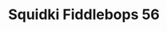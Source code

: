 ---
slug: squidki-fiddlebops-56-88
title: Squidki Fiddlebops 56
description: "Squidki Fiddlebops 56 is an exciting online game. Play for free directly in your browser!"
icon: /images/new_mods/Sprunki Fiddlebops 56.png
url: https://wowtbc.net/sprunkin/fiddlebops56/index.html
previewImage: /images/new_mods/Sprunki Fiddlebops 56.png
type: new mods

# SEO配置
seo:
  title: "Squidki Fiddlebops 56 - Play Free Online Game | Fun Browser Games"
  description: "Squidki Fiddlebops 56 - Play this fun online game for free in your browser. No download required!"
  ogImage: "/images/new_mods/Sprunki Fiddlebops 56.png"
  keywords: "squidki-fiddlebops-56-88, online game, browser game, free game, new mods game, play online"

videoUrls:
  - https://www.youtube.com/embed/example1
  - https://www.youtube.com/embed/example2

whyPlay:
  title: "Why Play Squidki Fiddlebops 56?"
  items:
    - "Immersive Gameplay: Squidki Fiddlebops 56 offers an engaging and immersive gaming experience that will keep you entertained for hours"
    - "Challenging Levels: Test your skills with increasingly difficult challenges and obstacles"
    - "Beautiful Graphics: Enjoy stunning visuals and smooth animations that bring the game world to life"
    - "Regular Updates: New content and features are added regularly to keep the game fresh and exciting"
    - "Free to Play: Experience all the fun without spending a penny"
    - "Community Features: Connect with other players, share strategies, and compete for high scores"
    - "Cross-Platform: Play on any device with a web browser, no downloads required"

features:
  title: "Key Features of Squidki Fiddlebops 56"
  image: "/images/new_mods/Sprunki Fiddlebops 56.png"
  items:
    - "Intuitive Controls: Easy to learn controls make Squidki Fiddlebops 56 accessible for players of all skill levels"
    - "Multiple Game Modes: Enjoy various gameplay options that provide different challenges and experiences"
    - "Character Customization: Personalize your gaming experience with unique characters and items"
    - "Achievement System: Complete special tasks to earn rewards and recognition"
    - "Leaderboards: Compete with players worldwide and see who can achieve the highest scores"

characteristics:
  title: "Game Characteristics"
  image: "/images/new_mods/Sprunki Fiddlebops 56.png"
  items:
    - "Genre: New mods game with elements of strategy and skill"
    - "Difficulty: Suitable for both casual gamers and those seeking a challenge"
    - "Play Time: Quick sessions or extended gameplay, depending on your preference"
    - "Art Style: Vibrant and engaging visuals that enhance the gaming experience"
    - "Sound Design: Immersive audio that complements the gameplay perfectly"

info: "Squidki Fiddlebops 56 is an exciting online game that offers players a unique and engaging gaming experience. With its intuitive controls, stunning visuals, and challenging gameplay, Squidki Fiddlebops 56 provides hours of entertainment for players of all ages and skill levels. Whether you're looking for a quick gaming session during a break or an extended play session, Squidki Fiddlebops 56 delivers an immersive experience that will keep you coming back for more. The game features multiple levels of increasing difficulty, ensuring that players are constantly challenged as they progress. With regular updates adding new content and features, Squidki Fiddlebops 56 remains fresh and exciting, providing endless entertainment options for its growing community of players."

howToPlayIntro: "Welcome to Squidki Fiddlebops 56! This guide will walk you through the basics and help you master the game. Whether you're a beginner or looking to improve your skills, these tips and instructions will enhance your gaming experience."

howToPlaySteps:
  - title: "Getting Started"
    description: "Begin your Squidki Fiddlebops 56 adventure by familiarizing yourself with the controls. Use your keyboard or mouse to navigate through the game interface. The tutorial will guide you through the basic mechanics and help you understand the objectives."
  - title: "Understanding the Objectives"
    description: "In Squidki Fiddlebops 56, your main goal is to progress through levels by completing specific objectives. Each level presents unique challenges that require different strategies and approaches."
  - title: "Mastering the Controls"
    description: "Practice using the controls to improve your precision and reaction time. Squidki Fiddlebops 56 requires quick reflexes and strategic thinking to overcome obstacles and defeat opponents."
  - title: "Utilizing Power-ups"
    description: "Collect power-ups throughout the game to enhance your abilities and overcome difficult challenges. Each power-up offers unique advantages that can be crucial for success."
  - title: "Developing Strategies"
    description: "As you progress in Squidki Fiddlebops 56, develop effective strategies for different scenarios. Analyze patterns, anticipate challenges, and adapt your approach to maximize your performance."

faq:
  title: "Frequently Asked Questions about Squidki Fiddlebops 56"
  items:
    - question: "Is Squidki Fiddlebops 56 free to play?"
      answer: "Yes, Squidki Fiddlebops 56 is completely free to play directly in your web browser. No downloads or purchases are required to enjoy the full game experience."
    - question: "Can I play Squidki Fiddlebops 56 on mobile devices?"
      answer: "Yes, Squidki Fiddlebops 56 is optimized for both desktop and mobile play. You can enjoy the game on any device with a web browser and internet connection."
    - question: "Are there any in-game purchases?"
      answer: "While Squidki Fiddlebops 56 is free to play, there may be optional in-game purchases available for cosmetic items or additional features that don't affect core gameplay."
    - question: "How often is Squidki Fiddlebops 56 updated?"
      answer: "The developers regularly update Squidki Fiddlebops 56 with new content, features, and improvements based on player feedback and game performance."
    - question: "Can I play Squidki Fiddlebops 56 offline?"
      answer: "Currently, Squidki Fiddlebops 56 requires an internet connection to play as it's a browser-based online game."
    - question: "Is Squidki Fiddlebops 56 suitable for children?"
      answer: "Yes, Squidki Fiddlebops 56 is designed to be family-friendly and suitable for players of all ages."
    - question: "How do I report bugs or issues?"
      answer: "If you encounter any problems while playing Squidki Fiddlebops 56, you can report them through the game's support page or contact the developers directly through their website."
    - question: "Still Have Questions?"
      answer: "If you have additional questions about Squidki Fiddlebops 56 that aren't covered in this FAQ, please visit our support center or contact our customer service team for assistance."
---